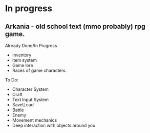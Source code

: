 # In progress

## Arkania - old school text (mmo probably) rpg game.




Already Done/In Progress
- Inventory
- item system
- Game lore
- Races of game characters.
  
To Do:
- Character System
- Craft
- Text Input System
- Save\Load
- Battle
- Enemy
- Movement mechanics
- Deep interaction with objects around you
